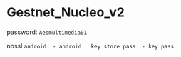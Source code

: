 # Gestnet_Nucleo_v2

password: `Aesmultimedia01`

nossl `android  - android   key store pass  - key pass`